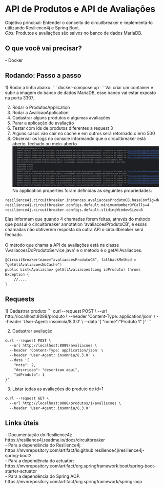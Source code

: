 # API de Produtos e API de Avaliações
Objetivo principal: Entender o conceito de circuitbreaker e implementá-lo utilizando Resilience4j e Spring Boot.<br>
*Obs:* Produtos e avaliações são salvos no banco de dados MariaDB.

<h2>O que você vai precisar?</h2>
- Docker

<h2>Rodando: Passo a passo</h2>
1) Rodar a linha abaixo.
```
docker-compose up
```
Vai criar um container e subir a imagem do banco de dados MariaDB, esse banco vai estar exposto na porta 3307.

2) Rodar o ProdutosApplication
3) Rodar a AvalicaoApplication
4) Cadastrar alguns produtos e algumas avaliações
5) Parar a aplicação de avaliação
6) Testar com ids de produtos diferentes a request 3
7) Alguns casos vão cair no cache e em outros será retornado o erro 500
8) Observar os logs no console informando que o circuitbreaker está aberto, fechado ou meio-aberto
![Figura 1](img.png)
No application.properties foram definidas as seguintes propriedades:
````
resilience4j.circuitbreaker.instances.avaliacoesProdutoCB.baseConfig=default
resilience4j.circuitbreaker.configs.default.minimumNumberOfCalls=4
resilience4j.circuitbreaker.configs.default.slidingWindowSize=8
````
Elas informam que quando 4 chamadas forem feitas, através do método que possui o
circuitbreaker annotation 'avaliacoesProdutoCB', e essas chamadas não obtiverem resposta da outra API o circuitbreaker será fechado. <br><br>
O método que chama a API de avaliações está na classe 'AvaliacoesDoProdutoService.java' e o método é o getAllAvaliacoes.
````
@CircuitBreaker(name="avaliacoesProdutoCB", fallbackMethod = "getAllAvaliacoesNoCache")
public List<Avaliacao> getAllAvaliacoes(Long idProduto) throws Exception {
    //....
}
````

<h2>Requests</h2>
1) Cadastrar produto
```
curl --request POST \
  --url http://localhost:8088/produto \
  --header 'Content-Type: application/json' \
  --header 'User-Agent: insomnia/8.3.0' \
  --data '{
	"nome":"Produto 1"
}'
```

2) Cadastrar avaliação
```
curl --request POST \
  --url http://localhost:8089/avaliacoes \
  --header 'Content-Type: application/json' \
  --header 'User-Agent: insomnia/8.3.0' \
  --data '{
	"nota": 2,
	"descricao": "descricao aqui",
	"idProduto": 1
}'
```

3) Listar todas as avaliações do produto de id=1
```
curl --request GET \
  --url http://localhost:8088/produtos/1/avaliacoes \
  --header 'User-Agent: insomnia/8.3.0'
```

<h2>Links úteis</h2>
- Documentação do Resilience4j: https://resilience4j.readme.io/docs/circuitbreaker <br>
- Para a dependência do Resilience4j: https://mvnrepository.com/artifact/io.github.resilience4j/resilience4j-spring-boot2 <br>
- Para a dependência do actuator: https://mvnrepository.com/artifact/org.springframework.boot/spring-boot-starter-actuator <br>
- Para a dependência do Spring AOP: https://mvnrepository.com/artifact/org.springframework/spring-aop <br>
